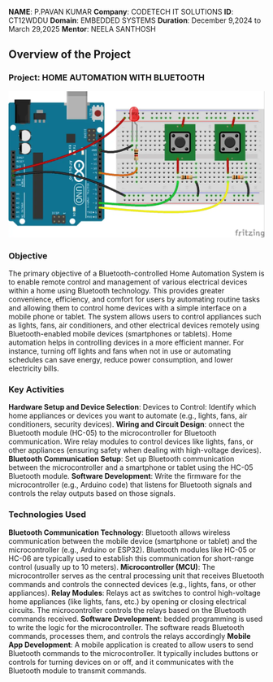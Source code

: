 **NAME**: P.PAVAN KUMAR
**Company**: CODETECH IT SOLUTIONS
**ID**: CT12WDDU
**Domain**: EMBEDDED SYSTEMS
**Duration**: December 9,2024 to March 29,2025
**Mentor**: NEELA SANTHOSH


## Overview of the Project


### Project: HOME AUTOMATION WITH BLUETOOTH
![image alt](https://github.com/pavankum123/codetech-Atask1/blob/9bb58358e1d5c691f3aac5b7ce34d858079d06b4/pushbutton.webp)

### Objective
The primary objective of a Bluetooth-controlled Home Automation System is to enable remote control and management of various electrical devices within a home using Bluetooth technology. This provides greater convenience, efficiency, and comfort for users by automating routine tasks and allowing them to control home devices with a simple interface on a mobile phone or tablet.
The system allows users to control appliances such as lights, fans, air conditioners, and other electrical devices remotely using Bluetooth-enabled mobile devices (smartphones or tablets).
Home automation helps in controlling devices in a more efficient manner. For instance, turning off lights and fans when not in use or automating schedules can save energy, reduce power consumption, and lower electricity bills.

### Key Activities
**Hardware Setup and Device Selection**: Devices to Control: Identify which home appliances or devices you want to automate (e.g., lights, fans, air conditioners, security devices).
**Wiring and Circuit Design**: onnect the Bluetooth module (HC-05) to the microcontroller for Bluetooth communication. Wire relay modules to control devices like lights, fans, or other appliances (ensuring safety when dealing with high-voltage devices).
**Bluetooth Communication Setup**: Set up Bluetooth communication between the microcontroller and a smartphone or tablet using the HC-05 Bluetooth module.
**Software Development**: Write the firmware for the microcontroller (e.g., Arduino code) that listens for Bluetooth signals and controls the relay outputs based on those signals.

### Technologies Used
**Bluetooth Communication Technology**: Bluetooth allows wireless communication between the mobile device (smartphone or tablet) and the microcontroller (e.g., Arduino or ESP32). Bluetooth modules like HC-05 or HC-06 are typically used to establish this communication for short-range control (usually up to 10 meters).
**Microcontroller (MCU)**: The microcontroller serves as the central processing unit that receives Bluetooth commands and controls the connected devices (e.g., lights, fans, or other appliances).
**Relay Modules**:  Relays act as switches to control high-voltage home appliances (like lights, fans, etc.) by opening or closing electrical circuits. The microcontroller controls the relays based on the Bluetooth commands received.
**Software Development**: bedded programming is used to write the logic for the microcontroller. The software reads Bluetooth commands, processes them, and controls the relays accordingly
**Mobile App Development**:  A mobile application is created to allow users to send Bluetooth commands to the microcontroller. It typically includes buttons or controls for turning devices on or off, and it communicates with the Bluetooth module to transmit commands.


